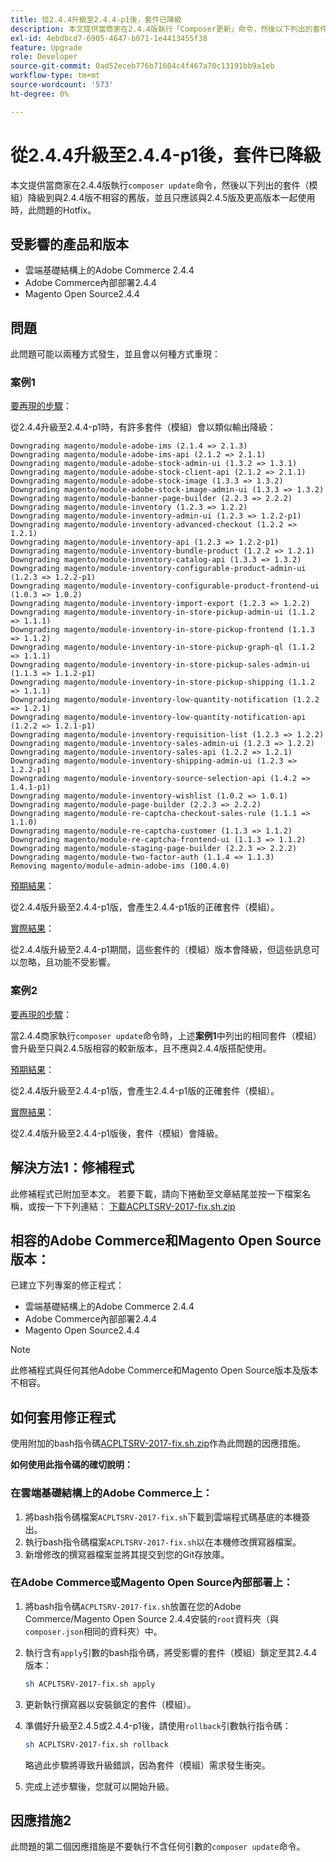 ```yaml
---
title: 從2.4.4升級至2.4.4-p1後，套件已降級
description: 本文提供當商家在2.4.4版執行「Composer更新」命令，然後以下列出的套件（模組）降級到與2.4.4版不相容的舊版，並且只應該與2.4.5版及更高版本一起使用時，此問題的Hotfix。
exl-id: 4ebdbcd7-6905-4647-b071-1e4413455f38
feature: Upgrade
role: Developer
source-git-commit: 0ad52eceb776b71604c4f467a70c13191bb9a1eb
workflow-type: tm+mt
source-wordcount: '573'
ht-degree: 0%

---
```


# 從2.4.4升級至2.4.4-p1後，套件已降級

本文提供當商家在2.4.4版執行`composer update`命令，然後以下列出的套件（模組）降級到與2.4.4版不相容的舊版，並且只應該與2.4.5版及更高版本一起使用時，此問題的Hotfix。

## 受影響的產品和版本

* 雲端基礎結構上的Adobe Commerce 2.4.4
* Adobe Commerce內部部署2.4.4
* Magento Open Source2.4.4

## 問題

此問題可能以兩種方式發生，並且會以何種方式重現：

### 案例1

<u>要再現的步驟</u>：

從2.4.4升級至2.4.4-p1時，有許多套件（模組）會以類似輸出降級：

```text
Downgrading magento/module-adobe-ims (2.1.4 => 2.1.3)
Downgrading magento/module-adobe-ims-api (2.1.2 => 2.1.1)
Downgrading magento/module-adobe-stock-admin-ui (1.3.2 => 1.3.1)
Downgrading magento/module-adobe-stock-client-api (2.1.2 => 2.1.1)
Downgrading magento/module-adobe-stock-image (1.3.3 => 1.3.2)
Downgrading magento/module-adobe-stock-image-admin-ui (1.3.3 => 1.3.2)
Downgrading magento/module-banner-page-builder (2.2.3 => 2.2.2)
Downgrading magento/module-inventory (1.2.3 => 1.2.2)
Downgrading magento/module-inventory-admin-ui (1.2.3 => 1.2.2-p1)
Downgrading magento/module-inventory-advanced-checkout (1.2.2 => 1.2.1)
Downgrading magento/module-inventory-api (1.2.3 => 1.2.2-p1)
Downgrading magento/module-inventory-bundle-product (1.2.2 => 1.2.1)
Downgrading magento/module-inventory-catalog-api (1.3.3 => 1.3.2)
Downgrading magento/module-inventory-configurable-product-admin-ui (1.2.3 => 1.2.2-p1)
Downgrading magento/module-inventory-configurable-product-frontend-ui (1.0.3 => 1.0.2)
Downgrading magento/module-inventory-import-export (1.2.3 => 1.2.2)
Downgrading magento/module-inventory-in-store-pickup-admin-ui (1.1.2 => 1.1.1)
Downgrading magento/module-inventory-in-store-pickup-frontend (1.1.3 => 1.1.2)
Downgrading magento/module-inventory-in-store-pickup-graph-ql (1.1.2 => 1.1.1)
Downgrading magento/module-inventory-in-store-pickup-sales-admin-ui (1.1.3 => 1.1.2-p1)
Downgrading magento/module-inventory-in-store-pickup-shipping (1.1.2 => 1.1.1)
Downgrading magento/module-inventory-low-quantity-notification (1.2.2 => 1.2.1)
Downgrading magento/module-inventory-low-quantity-notification-api (1.2.2 => 1.2.1-p1)
Downgrading magento/module-inventory-requisition-list (1.2.3 => 1.2.2)
Downgrading magento/module-inventory-sales-admin-ui (1.2.3 => 1.2.2)
Downgrading magento/module-inventory-sales-api (1.2.2 => 1.2.1)
Downgrading magento/module-inventory-shipping-admin-ui (1.2.3 => 1.2.2-p1)
Downgrading magento/module-inventory-source-selection-api (1.4.2 => 1.4.1-p1)
Downgrading magento/module-inventory-wishlist (1.0.2 => 1.0.1)
Downgrading magento/module-page-builder (2.2.3 => 2.2.2)
Downgrading magento/module-re-captcha-checkout-sales-rule (1.1.1 => 1.1.0)
Downgrading magento/module-re-captcha-customer (1.1.3 => 1.1.2)
Downgrading magento/module-re-captcha-frontend-ui (1.1.3 => 1.1.2)
Downgrading magento/module-staging-page-builder (2.2.3 => 2.2.2)
Downgrading magento/module-two-factor-auth (1.1.4 => 1.1.3)
Removing magento/module-admin-adobe-ims (100.4.0)
```

<u>預期結果</u>：

從2.4.4版升級至2.4.4-p1版，會產生2.4.4-p1版的正確套件（模組）。

<u>實際結果</u>：

從2.4.4版升級至2.4.4-p1期間，這些套件的（模組）版本會降級，但這些訊息可以忽略，且功能不受影響。

### 案例2

<u>要再現的步驟</u>：

當2.4.4商家執行`composer update`命令時，上述&#x200B;**案例1**&#x200B;中列出的相同套件（模組）會升級至只與2.4.5版相容的較新版本，且不應與2.4.4版搭配使用。

<u>預期結果</u>：

從2.4.4版升級至2.4.4-p1版，會產生2.4.4-p1版的正確套件（模組）。

<u>實際結果</u>：

從2.4.4版升級至2.4.4-p1版後，套件（模組）會降級。

## 解決方法1：修補程式

此修補程式已附加至本文。 若要下載，請向下捲動至文章結尾並按一下檔案名稱，或按一下下列連結： [下載ACPLTSRV-2017-fix.sh.zip](assets/ACPLTSRV-2017-fix.sh.zip)

## 相容的Adobe Commerce和Magento Open Source版本：

已建立下列專案的修正程式：

* 雲端基礎結構上的Adobe Commerce 2.4.4
* Adobe Commerce內部部署2.4.4
* Magento Open Source2.4.4

>[!NOTE]
>
>此修補程式與任何其他Adobe Commerce和Magento Open Source版本及版本不相容。

## 如何套用修正程式

使用附加的bash指令碼[ACPLTSRV-2017-fix.sh.zip](assets/ACPLTSRV-2017-fix.sh.zip)作為此問題的因應措施。

**如何使用此指令碼的確切說明：**

### 在雲端基礎結構上的Adobe Commerce上：

1. 將bash指令碼檔案`ACPLTSRV-2017-fix.sh`下載到雲端程式碼基底的本機簽出。
1. 執行bash指令碼檔案`ACPLTSRV-2017-fix.sh`以在本機修改撰寫器檔案。
1. 新增修改的撰寫器檔案並將其提交到您的Git存放庫。

### 在Adobe Commerce或Magento Open Source內部部署上：

1. 將bash指令碼`ACPLTSRV-2017-fix.sh`放置在您的Adobe Commerce/Magento Open Source 2.4.4安裝的`root`資料夾（與`composer.json`相同的資料夾）中。
1. 執行含有`apply`引數的bash指令碼，將受影響的套件（模組）鎖定至其2.4.4版本：

   ```bash
   sh ACPLTSRV-2017-fix.sh apply
   ```

1. 更新執行撰寫器以安裝鎖定的套件（模組）。
1. 準備好升級至2.4.5或2.4.4-p1後，請使用`rollback`引數執行指令碼：

   ```bash
   sh ACPLTSRV-2017-fix.sh rollback
   ```

   略過此步驟將導致升級錯誤，因為套件（模組）需求發生衝突。
1. 完成上述步驟後，您就可以開始升級。

## 因應措施2

此問題的第二個因應措施是不要執行不含任何引數的`composer update`命令。
